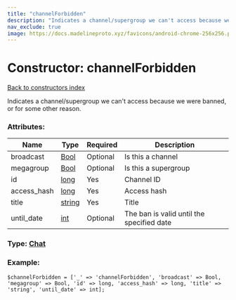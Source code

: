```yaml
---
title: "channelForbidden"
description: "Indicates a channel/supergroup we can't access because we were banned, or for some other reason."
nav_exclude: true
image: https://docs.madelineproto.xyz/favicons/android-chrome-256x256.png
---
```

# Constructor: channelForbidden  
[Back to constructors index](/API_docs/constructors/index.html)



Indicates a channel/supergroup we can't access because we were banned, or for some other reason.

### Attributes:

| Name     |    Type       | Required | Description |
|----------|---------------|----------|-------------|
|broadcast|[Bool](/API_docs/types/Bool.html) | Optional|Is this a channel|
|megagroup|[Bool](/API_docs/types/Bool.html) | Optional|Is this a supergroup|
|id|[long](/API_docs/types/long.html) | Yes|Channel ID|
|access\_hash|[long](/API_docs/types/long.html) | Yes|Access hash|
|title|[string](/API_docs/types/string.html) | Yes|Title|
|until\_date|[int](/API_docs/types/int.html) | Optional|The ban is valid until the specified date|



### Type: [Chat](/API_docs/types/Chat.html)


### Example:

```
$channelForbidden = ['_' => 'channelForbidden', 'broadcast' => Bool, 'megagroup' => Bool, 'id' => long, 'access_hash' => long, 'title' => 'string', 'until_date' => int];
```  
